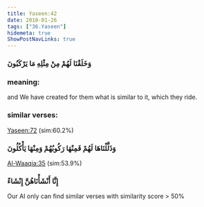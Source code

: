```yaml
---
title: Yaseen:42
date: 2010-01-26
tags: ["36.Yaseen"]
hidemeta: true 
ShowPostNavLinks: true 
---
```

### وَخَلَقْنَا لَهُمْ مِنْ مِثْلِهِ مَا يَرْكَبُونَ
### meaning: 
and We have created for them what is similar to it, which they ride.
### similar verses: 

[Yaseen:72](/36/72) (sim:60.2%)

### وَذَلَّلْنَاهَا لَهُمْ فَمِنْهَا رَكُوبُهُمْ وَمِنْهَا يَأْكُلُونَ

[Al-Waaqia:35](/56/35) (sim:53.9%)

### إِنَّا أَنْشَأْنَاهُنَّ إِنْشَاءً

Our AI only can find similar verses with similarity score > 50% 


